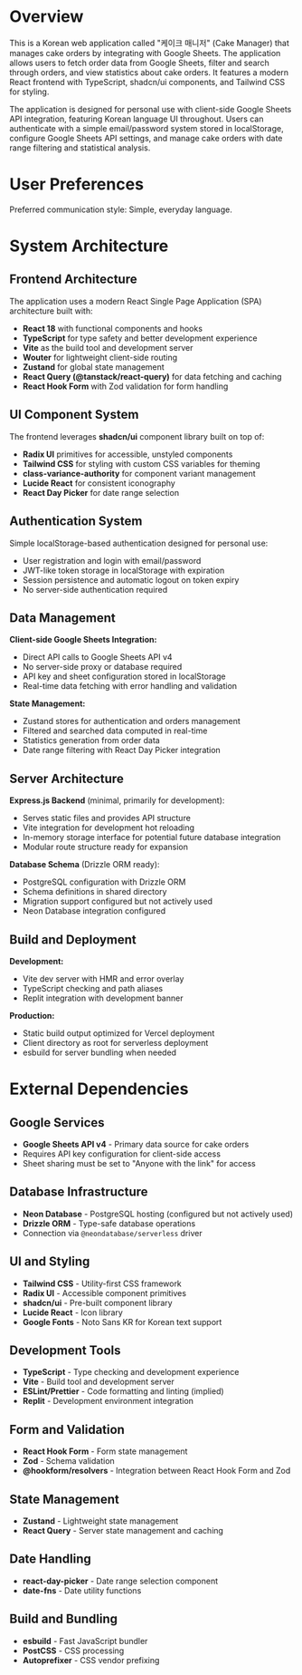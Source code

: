 # Overview

This is a Korean web application called "케이크 매니저" (Cake Manager) that manages cake orders by integrating with Google Sheets. The application allows users to fetch order data from Google Sheets, filter and search through orders, and view statistics about cake orders. It features a modern React frontend with TypeScript, shadcn/ui components, and Tailwind CSS for styling.

The application is designed for personal use with client-side Google Sheets API integration, featuring Korean language UI throughout. Users can authenticate with a simple email/password system stored in localStorage, configure Google Sheets API settings, and manage cake orders with date range filtering and statistical analysis.

# User Preferences

Preferred communication style: Simple, everyday language.

# System Architecture

## Frontend Architecture

The application uses a modern React Single Page Application (SPA) architecture built with:

- **React 18** with functional components and hooks
- **TypeScript** for type safety and better development experience
- **Vite** as the build tool and development server
- **Wouter** for lightweight client-side routing
- **Zustand** for global state management
- **React Query (@tanstack/react-query)** for data fetching and caching
- **React Hook Form** with Zod validation for form handling

## UI Component System

The frontend leverages **shadcn/ui** component library built on top of:
- **Radix UI** primitives for accessible, unstyled components
- **Tailwind CSS** for styling with custom CSS variables for theming
- **class-variance-authority** for component variant management
- **Lucide React** for consistent iconography
- **React Day Picker** for date range selection

## Authentication System

Simple localStorage-based authentication designed for personal use:
- User registration and login with email/password
- JWT-like token storage in localStorage with expiration
- Session persistence and automatic logout on token expiry
- No server-side authentication required

## Data Management

**Client-side Google Sheets Integration:**
- Direct API calls to Google Sheets API v4
- No server-side proxy or database required
- API key and sheet configuration stored in localStorage
- Real-time data fetching with error handling and validation

**State Management:**
- Zustand stores for authentication and orders management
- Filtered and searched data computed in real-time
- Statistics generation from order data
- Date range filtering with React Day Picker integration

## Server Architecture

**Express.js Backend** (minimal, primarily for development):
- Serves static files and provides API structure
- Vite integration for development hot reloading
- In-memory storage interface for potential future database integration
- Modular route structure ready for expansion

**Database Schema** (Drizzle ORM ready):
- PostgreSQL configuration with Drizzle ORM
- Schema definitions in shared directory
- Migration support configured but not actively used
- Neon Database integration configured

## Build and Deployment

**Development:**
- Vite dev server with HMR and error overlay
- TypeScript checking and path aliases
- Replit integration with development banner

**Production:**
- Static build output optimized for Vercel deployment
- Client directory as root for serverless deployment
- esbuild for server bundling when needed

# External Dependencies

## Google Services
- **Google Sheets API v4** - Primary data source for cake orders
- Requires API key configuration for client-side access
- Sheet sharing must be set to "Anyone with the link" for access

## Database Infrastructure
- **Neon Database** - PostgreSQL hosting (configured but not actively used)
- **Drizzle ORM** - Type-safe database operations
- Connection via `@neondatabase/serverless` driver

## UI and Styling
- **Tailwind CSS** - Utility-first CSS framework
- **Radix UI** - Accessible component primitives
- **shadcn/ui** - Pre-built component library
- **Lucide React** - Icon library
- **Google Fonts** - Noto Sans KR for Korean text support

## Development Tools
- **TypeScript** - Type checking and development experience
- **Vite** - Build tool and development server
- **ESLint/Prettier** - Code formatting and linting (implied)
- **Replit** - Development environment integration

## Form and Validation
- **React Hook Form** - Form state management
- **Zod** - Schema validation
- **@hookform/resolvers** - Integration between React Hook Form and Zod

## State Management
- **Zustand** - Lightweight state management
- **React Query** - Server state management and caching

## Date Handling
- **react-day-picker** - Date range selection component
- **date-fns** - Date utility functions

## Build and Bundling
- **esbuild** - Fast JavaScript bundler
- **PostCSS** - CSS processing
- **Autoprefixer** - CSS vendor prefixing